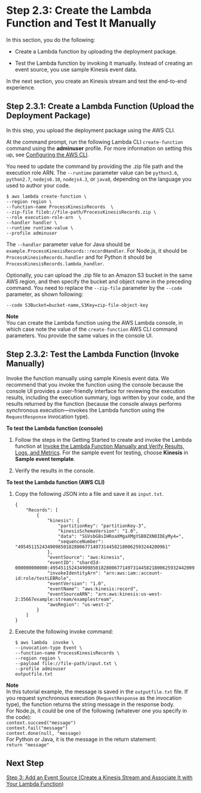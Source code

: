 # Step 2\.3: Create the Lambda Function and Test It Manually<a name="with-kinesis-example-upload-deployment-pkg"></a>

In this section, you do the following:

+ Create a Lambda function by uploading the deployment package\. 

+ Test the Lambda function by invoking it manually\. Instead of creating an event source, you use sample Kinesis event data\. 

In the next section, you create an Kinesis stream and test the end\-to\-end experience\.

## Step 2\.3\.1: Create a Lambda Function \(Upload the Deployment Package\)<a name="walkthrough-kinesis-events-adminuser-create-test-function-upload-zip-test-upload1"></a>

In this step, you upload the deployment package using the AWS CLI\.

At the command prompt, run the following Lambda CLI `create-function` command using the **adminuser** profile\. For more information on setting this up, see [Configuring the AWS CLI](http://docs.aws.amazon.com/cli/latest/userguide/cli-chap-getting-started.html)\.

You need to update the command by providing the \.zip file path and the execution role ARN\. The `--runtime` parameter value can be `python3.6`, `python2.7`, `nodejs6.10`, `nodejs4.3`, or `java8`, depending on the language you used to author your code\.

```
$ aws lambda create-function \
--region region \
--function-name ProcessKinesisRecords  \
--zip-file fileb://file-path/ProcessKinesisRecords.zip \
--role execution-role-arn  \
--handler handler \
--runtime runtime-value \
--profile adminuser
```

The `--handler` parameter value for Java should be `example.ProcessKinesisRecords::recordHandler`\. For Node\.js, it should be `ProcessKinesisRecords.handler` and for Python it should be `ProcessKinesisRecords.lambda_handler`\.

Optionally, you can upload the \.zip file to an Amazon S3 bucket in the same AWS region, and then specify the bucket and object name in the preceding command\. You need to replace the `--zip-file` parameter by the `--code` parameter, as shown following:

```
--code S3Bucket=bucket-name,S3Key=zip-file-object-key
```

**Note**  
You can create the Lambda function using the AWS Lambda console, in which case note the value of the `create-function` AWS CLI command parameters\. You provide the same values in the console UI\.

## Step 2\.3\.2: Test the Lambda Function \(Invoke Manually\)<a name="walkthrough-kinesis-events-adminuser-create-test-function-upload-zip-test-manual-invoke"></a>

Invoke the function manually using sample Kinesis event data\. We recommend that you invoke the function using the console because the console UI provides a user\-friendly interface for reviewing the execution results, including the execution summary, logs written by your code, and the results returned by the function \(because the console always performs synchronous execution—invokes the Lambda function using the `RequestResponse` invocation type\)\. 

**To test the Lambda function \(console\)**

1. Follow the steps in the Getting Started to create and invoke the Lambda function at [Invoke the Lambda Function Manually and Verify Results, Logs, and Metrics](get-started-create-function.md#get-started-invoke-manually)\. For the sample event for testing, choose **Kinesis** in **Sample event template**\. 

1. Verify the results in the console\.

**To test the Lambda function \(AWS CLI\)**

1. Copy the following JSON into a file and save it as `input.txt`\. 

   ```
   {
       "Records": [
           {
               "kinesis": {
                   "partitionKey": "partitionKey-3",
                   "kinesisSchemaVersion": "1.0",
                   "data": "SGVsbG8sIHRoaXMgaXMgYSB0ZXN0IDEyMy4=",
                   "sequenceNumber": "49545115243490985018280067714973144582180062593244200961"
               },
               "eventSource": "aws:kinesis",
               "eventID": "shardId-000000000000:49545115243490985018280067714973144582180062593244200961",
               "invokeIdentityArn": "arn:aws:iam::account-id:role/testLEBRole",
               "eventVersion": "1.0",
               "eventName": "aws:kinesis:record",
               "eventSourceARN": "arn:aws:kinesis:us-west-2:35667example:stream/examplestream",
               "awsRegion": "us-west-2"
           }
       ]
   }
   ```

1. Execute the following invoke command:

   ```
   $ aws lambda  invoke \
   --invocation-type Event \
   --function-name ProcessKinesisRecords \
   --region region \
   --payload file://file-path/input.txt \
   --profile adminuser 
   outputfile.txt
   ```
**Note**  
In this tutorial example, the message is saved in the `outputfile.txt` file\. If you request synchronous execution \(`RequestResponse` as the invocation type\), the function returns the string message in the response body\.   
For Node\.js, it could be one of the following \(whatever one you specify in the code\):  
`context.succeed("message")`  
`context.fail("message")`  
`context.done(null, "message)`  
For Python or Java, it is the message in the return statement:  
`return "message"`

## Next Step<a name="with-kinesis-example-upload-deployment-pkg-next-step"></a>

 [Step 3: Add an Event Source \(Create a Kinesis Stream and Associate It with Your Lambda Function\)](with-kinesis-example-configure-event-source.md) 